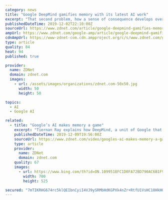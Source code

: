 ```yaml
---
category: news
title: "Google DeepMind gamifies memory with its latest AI work"
excerpt: "That second problem, how a sense of consequence develops over long stretches, is the subject of recent work by Google's DeepMind unit. They asked how they can create something in software that is like what people do when they figure out the long-term ..."
publishedDateTime: 2019-12-02T22:10:00Z
sourceUrl: https://www.zdnet.com/article/google-deepmind-gamifies-memory-with-its-latest-ai-work/
ampUrl: https://www.zdnet.com/google-amp/article/google-deepmind-gamifies-memory-with-its-latest-ai-work/
cdnAmpUrl: https://www-zdnet-com.cdn.ampproject.org/c/s/www.zdnet.com/google-amp/article/google-deepmind-gamifies-memory-with-its-latest-ai-work/
type: article
quality: 84
heat: 94
published: true

provider:
  name: ZDNet
  domain: zdnet.com
  images:
    - url: /assets/images/organizations/zdnet.com-50x50.jpg
      width: 50
      height: 50

topics:
  - AI
  - Google AI

related:
  - title: "Google’s AI makes memory a game"
    excerpt: "Tiernan Ray explains how DeepMind, a unit of Google that develops ambitious AI projects, found a way to stimulate the kind of long-term planning of risk and reward that humans do by turning memory into a game of actions and future payoffs. Read more: https://zd.net/2YEyR9W"
    publishedDateTime: 2019-12-09T19:56:00Z
    sourceUrl: https://www.zdnet.com/video/googles-ai-makes-memory-a-game/
    type: article
    provider:
      name: ZDNet
      domain: zdnet.com
    quality: 67
    images:
      - url: https://www.bing.com/th?id=ON.1099518FC1D0FA72BD790AC6B1F9111B
        width: 700
        height: 525

secured: "7mTIKRHG674rc5klQEIbnCyiI4VJ9ySRMbHdKGPXk4nZr+RtfU1VsHC18HkHQHBbxU2Mma9zk63xyFj7R3tIwRL1HKZjldobTqM7RqFqZmhpDiYJj9BvEd8VsRmr/eTTHdA+dy4WpPZPGk825bmHscyfDiiyUOnuvNnFCIgxx2JWSV8ZKh8N3nu01RYpZxwi4SGK0RuxbDAEieuNdCXdwLycby8NScwy7Cmb9L6OuXRYmUWuD6SUUfLlbAlvh7BEt9rw7di6sGPTJnYQX/oiDw==;oiKgHWwDyXNmNUlMqpz5Mw=="
---
```


